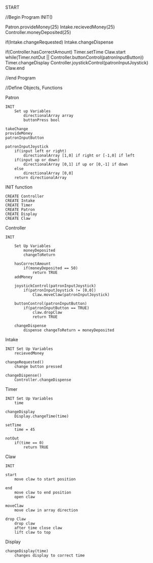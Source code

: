 START

//Begin Program
INIT()

Patron.provideMoney(25)
Intake.recievedMoney(25)
Controller.moneyDeposited(25)

if(Intake.changeRequested)
	Intake.changeDispense

if(Controller.hasCorrectAmount)
	Timer.setTime
	Claw.start
	while(Timer.notOut || Controller.buttonControl(patronInputButton))
		Timer.changeDisplay
		Controller.joystickControl(patronInputJoystick)
	Claw.end

//end Program

//Define Objects, Functions

Patron

	INIT
		Set up Variables
			directionalArray array
			buttonPress	bool

	takeChange
	provideMoney
	patronInputButton

	patronInputJoystick
		if(input left or right)
			directionalArray [1,0] if right or [-1,0] if left
		if(input up or down)
			directionalArray [0,1] if up or [0,-1] if down
		else
			directionalArray [0,0]
		return directionalArray



INIT function

	CREATE Controller
	CREATE Intake
	CREATE Timer
	CREATE Patron
	CREATE Display
	CREATE Claw

Controller

	INIT

		Set Up Variables
			moneyDeposited
			changeToReturn

		hasCorrectAmount
			if(moneyDeposited == 50)
				return TRUE
		addMoney

		joystickControl(patronInputJoystick)
			if(patronInputJoystick != [0,0])
				Claw.moveClaw(patronInputJoystick)

		buttonControl(patronInputButton)
			if(patronInputButton == TRUE)
				claw.dropClaw
				return TRUE

		changeDispense
			dispense changeToReturn = moneyDeposited

Intake

	INIT Set Up Variables
		recievedMoney

	changeRequested()
		change button pressed

	changeDispense()
		Controller.changeDispense

Timer

	INIT Set Up Variables
		time

	changeDisplay
		Display.changeTime(time)

	setTime
		time = 45

	notOut
		if(time == 0)
			return TRUE

Claw

	INIT

	start
		move claw to start position

	end
		move claw to end position
		open claw

	moveClaw
		move claw in array direction

	drop Claw
		drop claw
		after time close claw
		lift claw to top

Display

	changeDisplay(time)
		changes display to correct time
